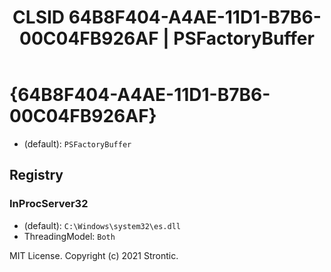 ﻿---
title: "CLSID 64B8F404-A4AE-11D1-B7B6-00C04FB926AF | PSFactoryBuffer"
excerpt: What is COM-Object CLSID 64B8F404-A4AE-11D1-B7B6-00C04FB926AF?
---

# {64B8F404-A4AE-11D1-B7B6-00C04FB926AF}

* (default): `PSFactoryBuffer`

## Registry


### InProcServer32

* (default): `C:\Windows\system32\es.dll`
* ThreadingModel: `Both`

MIT License. Copyright (c) 2021 Strontic.


